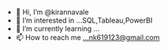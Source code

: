 - 👋 Hi, I’m @kirannavale
- 👀 I’m interested in ...SQL,Tableau,PowerBI
- 🌱 I’m currently learning ...
- 📫 How to reach me ...nk619123@gmail.com

<!---
kirannavale/kirannavale is a ✨ special ✨ repository because its `README.md` (this file) appears on your GitHub profile.
You can click the Preview link to take a look at your changes.
--->
